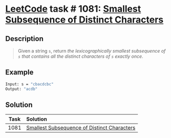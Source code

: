 # [LeetCode][leetcode] task # 1081: [Smallest Subsequence of Distinct Characters][task]

Description
-----------

> Given a string `s`, return _the lexicographically smallest subsequence of `s`
> that contains all the distinct characters of `s` exactly once_.

Example
-------

```sh
Input: s = "cbacdcbc"
Output: "acdb"
```

Solution
--------

| Task | Solution                                                |
|:----:|:--------------------------------------------------------|
| 1081 | [Smallest Subsequence of Distinct Characters][solution] |


[leetcode]: <http://leetcode.com/>
[task]: <https://leetcode.com/problems/smallest-subsequence-of-distinct-characters/>
[solution]: <https://github.com/wellaxis/witalis-jkit/blob/main/module/tasks/src/main/java/com/witalis/jkit/tasks/core/task/leetcode/h11/p1081/option/Practice.java>
